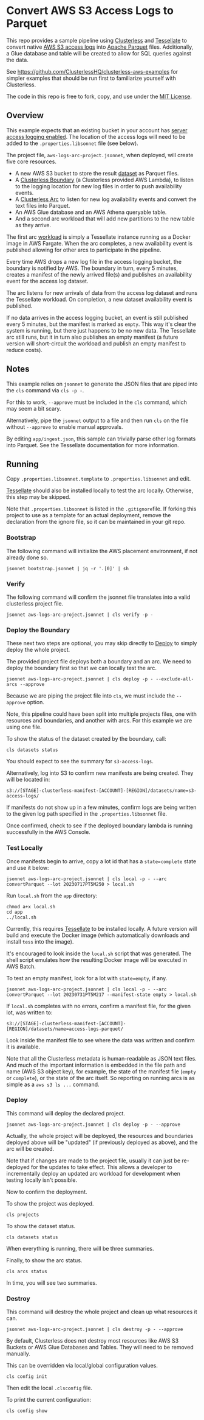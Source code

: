 # Convert AWS S3 Access Logs to Parquet

This repo provides a sample pipeline using [Clusterless](https://github.com/ClusterlessHQ/clusterless) and
[Tessellate](https://github.com/ClusterlessHQ/tessellate) to convert native [AWS S3 access
logs](https://docs.aws.amazon.com/AmazonS3/latest/userguide/LogFormat.html) into [Apache
Parquet](https://parquet.apache.org) files. Additionally, a Glue database and table will be created to allow for SQL
queries against the data.

See https://github.com/ClusterlessHQ/clusterless-aws-examples for simpler examples that should be run first to
familiarize yourself with Clusterless.

The code in this repo is free to fork, copy, and use under the <u>MIT License</u>.

## Overview

This example expects that an existing bucket in your account has [server access logging
enabled](https://docs.aws.amazon.com/AmazonS3/latest/userguide/ServerLogs.html). The location of the access logs will
need to be added to the `.properties.libsonnet` file (see below).

The project file, `aws-logs-arc-project.jsonnet`, when deployed, will create five core resources. 

- A new AWS S3 bucket to store the result [dataset](https://docs.clusterless.io/guide/1.0-wip/concepts/dataset.html) as
Parquet files.
- A [Clusterless Boundary](https://docs.clusterless.io/guide/1.0-wip/concepts/boundary.html)  (a
Clusterless provided AWS Lambda), to listen to the logging location for new log files in order to push availability
events.
- A [Clusterless Arc](https://docs.clusterless.io/guide/1.0-wip/concepts/arc.html) to listen for new log
availability events and convert the text files into Parquet.
- An AWS Glue database and an AWS Athena queryable table. 
- And a second arc workload that will add new partitions to the new table as they arrive.

The first arc [workload](https://docs.clusterless.io/guide/1.0-wip/concepts/workload.html) is simply a Tessellate instance
running as a Docker image in AWS Fargate. When the arc completes, a new availability event is published allowing for
other arcs to participate in the pipeline.

Every time AWS drops a new log file in the access logging bucket, the boundary is notified by AWS. The boundary in turn,
every 5 minutes, creates a manifest of the newly arrived file(s) and publishes an availability event for the access log
dataset.

The arc listens for new arrivals of data from the access log dataset and runs the Tessellate workload. On completion, a
new dataset availability event is published.

If no data arrives in the access logging bucket, an event is still published every 5 minutes, but the manifest is marked
as `empty`. This way it's clear the system is running, but there just happens to be no new data. The Tessellate arc
still runs, but it in turn also publishes an empty manifest (a future version will short-circuit the workload and
publish an empty manifest to reduce costs).

## Notes

This example relies on `jsonnet` to generate the JSON files that are piped into the `cls` command via `cls -p -`.

For this to work, `--approve` must be included in the `cls` command, which may seem a bit scary.

Alternatively, pipe the `jsonnet` output to a file and then run `cls` on the file without `--approve` to enable
manual approvals.

By editing `app/ingest.json`, this sample can trivially parse other log formats into Parquet. See the Tessellate
documentation for more information.

## Running

Copy `.properties.libsonnet.template` to `.properties.libsonnet` and edit.

[Tessellate](https://github.com/ClusterlessHQ/tessellate) should also be installed locally to test the arc locally.
Otherwise, this step may be skipped.

Note that `.properties.libsonnet` is listed in the `.gitignore`file. If forking this project to use as a template for an
actual deployment, remove the declaration from the ignore file, so it can be maintained in your git repo.

### Bootstrap

The following command will initialize the AWS placement environment, if not already done so.

```shell
jsonnet bootstrap.jsonnet | jq -r '.[0]' | sh
```

### Verify

The following command will confirm the jsonnet file translates into a valid clusterless project file.

```shell
jsonnet aws-logs-arc-project.jsonnet | cls verify -p -
```

### Deploy the Boundary

These next two steps are optional, you may skip directly to [Deploy](#deploy) to simply deploy the whole project.

The provided project file deploys both a boundary and an arc. We need to deploy the boundary first so that we can
locally test the arc.

```shell
jsonnet aws-logs-arc-project.jsonnet | cls deploy -p - --exclude-all-arcs --approve
```

Because we are piping the project file into `cls`, we must include the `--approve` option.

Note, this pipeline could have been split into multiple projects files, one with resources and boundaries, and another
with arcs. For this example we are using one file.

To show the status of the dataset created by the boundary, call:

```shell
cls datasets status
```

You should expect to see the summary for `s3-access-logs`.

Alternatively, log into S3 to confirm new manifests are being created. They will be located in:

`s3://[STAGE]-clusterless-manifest-[ACCOUNT]-[REGION]/datasets/name=s3-access-logs/`

If manifests do not show up in a few minutes, confirm logs are being written to the given log path specified in the
`.properties.libsonnet` file.

Once confirmed, check to see if the deployed boundary lambda is running successfully in the AWS Console.

### Test Locally

Once manifests begin to arrive, copy a lot id that has a `state=complete` state and use it below:

```shell
jsonnet aws-logs-arc-project.jsonnet | cls local -p - --arc convertParquet --lot 20230717PT5M250 > local.sh
```

Run `local.sh` from the `app` directory:

```shell
chmod a+x local.sh
cd app
../local.sh
```
Currently, this requires [Tessellate](https://github.com/ClusterlessHQ/tessellate) to be installed locally. A future
version will build and execute the Docker image (which automatically downloads and install `tess` into the image).

It's encouraged to look inside the `local.sh` script that was generated. The shell script emulates how the resulting
Docker image will be executed in AWS Batch.

To test an empty manifest, look for a lot with `state=empty`, if any.

```shell
jsonnet aws-logs-arc-project.jsonnet | cls local -p - --arc convertParquet --lot 20230731PT5M217 --manifest-state empty > local.sh
```

If `local.sh` completes with no errors, confirm a manifest file, for the given lot, was written to: 

`s3://[STAGE]-clusterless-manifest-[ACCOUNT]-[REGION]/datasets/name=access-logs-parquet/`

Look inside the manifest file to see where the data was written and confirm it is available.

Note that all the Clusterless metadata is human-readable as JSON text files. And much of the important information is
embedded in the file path and name (AWS S3 object key), for example, the state of the manifest file (`empty` or
`complete`), or the state of the arc itself. So reporting on running arcs is as simple as a `aws s3 ls ...` command.

### Deploy

This command will deploy the declared project.

```shell
jsonnet aws-logs-arc-project.jsonnet | cls deploy -p - --approve
```

Actually, the whole project will be deployed, the resources and boundaries deployed above will be "updated" (if
previously deployed as above), and the arc will be created.

Note that if changes are made to the project file, usually it can just be re-deployed for the updates to take effect.
This allows a developer to incrementally deploy an updated arc workload for development when testing locally isn't
possible.

Now to confirm the deployment.

To show the project was deployed.

```shell
cls projects
```

To show the dataset status.

```shell
cls datasets status
```

When everything is running, there will be three summaries.

Finally, to show the arc status.

```shell
cls arcs status
```

In time, you will see two summaries.

### Destroy

This command will destroy the whole project and clean up what resources it can.

```shell
jsonnet aws-logs-arc-project.jsonnet | cls destroy -p - --approve
```

By default, Clusterless does not destroy most resources like AWS S3 Buckets or AWS Glue Databases and Tables. They will
need to be removed manually.

This can be overridden via local/global configuration values. 

```shell
cls config init
```

Then edit the local `.clsconfig` file.

To print the current configuration:

```shell
cls config show
```
